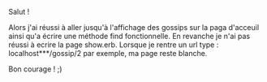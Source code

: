 Salut !

Alors j'ai réussi à aller jusqu'à l'affichage des gossips sur la paga d'acceuil
ainsi qu'a écrire une méthode find fonctionnelle. En revanche je n'ai pas réussi à 
ecrire la page show.erb.
Lorsque je rentre un url type : localhost***/gossip/2 par exemple, ma page reste blanche.

Bon courage ! ;)
